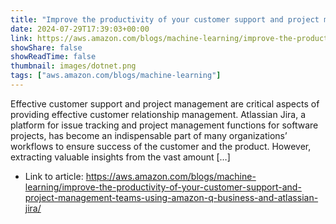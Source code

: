```yaml
---
title: "Improve the productivity of your customer support and project management teams using Amazon Q Business and Atlassian Jira"
date: 2024-07-29T17:39:03+00:00
link: https://aws.amazon.com/blogs/machine-learning/improve-the-productivity-of-your-customer-support-and-project-management-teams-using-amazon-q-business-and-atlassian-jira/
showShare: false
showReadTime: false
thumbnail: images/dotnet.png
tags: ["aws.amazon.com/blogs/machine-learning"]
---
```

Effective customer support and project management are critical aspects of providing effective customer relationship management. Atlassian Jira, a platform for issue tracking and project management functions for software projects, has become an indispensable part of many organizations’ workflows to ensure success of the customer and the product. However, extracting valuable insights from the vast amount […]

- Link to article: https://aws.amazon.com/blogs/machine-learning/improve-the-productivity-of-your-customer-support-and-project-management-teams-using-amazon-q-business-and-atlassian-jira/